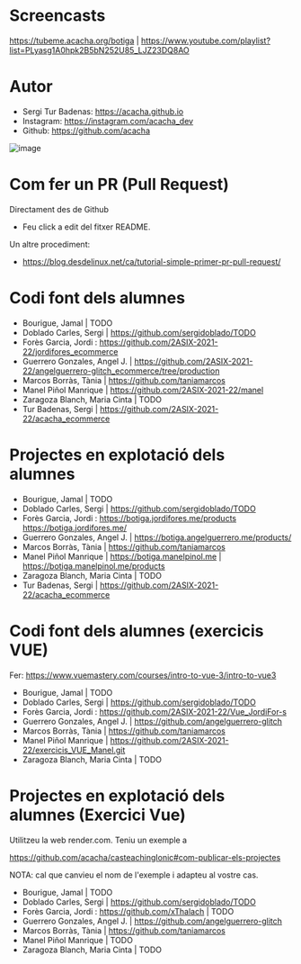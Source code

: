 # Screencasts

https://tubeme.acacha.org/botiga | https://www.youtube.com/playlist?list=PLyasg1A0hpk2B5bN252U85_LJZ23DQ8AO

# Autor

- Sergi Tur Badenas: https://acacha.github.io
- Instagram: https://instagram.com/acacha_dev
- Github: https://github.com/acacha

![image](https://user-images.githubusercontent.com/4015406/140644527-e186bf90-e556-4970-98ed-3f00c5f1af11.png)

# Com fer un PR (Pull Request)

Directament des de Github

- Feu click a edit del fitxer README.

Un altre procediment:
- https://blog.desdelinux.net/ca/tutorial-simple-primer-pr-pull-request/

# Codi font dels alumnes

- Bourigue, Jamal | TODO
- Doblado Carles, Sergi | https://github.com/sergidoblado/TODO
- Forès Garcia, Jordi : https://github.com/2ASIX-2021-22/jordifores_ecommerce
- Guerrero Gonzales, Angel J. | https://github.com/2ASIX-2021-22/angelguerrero-glitch_ecommerce/tree/production
- Marcos Borràs, Tània | https://github.com/taniamarcos
- Manel Piñol Manrique | https://github.com/2ASIX-2021-22/manel
- Zaragoza Blanch, Maria Cinta | TODO
- Tur Badenas, Sergi | https://github.com/2ASIX-2021-22/acacha_ecommerce

# Projectes en explotació dels alumnes

- Bourigue, Jamal | TODO
- Doblado Carles, Sergi | https://github.com/sergidoblado/TODO
- Forès Garcia, Jordi : https://botiga.jordifores.me/products https://botiga.jordifores.me/
- Guerrero Gonzales, Angel J. | https://botiga.angelguerrero.me/products/
- Marcos Borràs, Tània | https://github.com/taniamarcos
- Manel Piñol Manrique | https://botiga.manelpinol.me | https://botiga.manelpinol.me/products 
- Zaragoza Blanch, Maria Cinta | TODO
- Tur Badenas, Sergi | https://github.com/2ASIX-2021-22/acacha_ecommerce

# Codi font dels alumnes (exercicis VUE)

Fer: https://www.vuemastery.com/courses/intro-to-vue-3/intro-to-vue3

- Bourigue, Jamal | TODO
- Doblado Carles, Sergi | https://github.com/sergidoblado/TODO
- Forès Garcia, Jordi : https://github.com/2ASIX-2021-22/Vue_JordiFor-s 
- Guerrero Gonzales, Angel J. | https://github.com/angelguerrero-glitch
- Marcos Borràs, Tània | https://github.com/taniamarcos
- Manel Piñol Manrique | https://github.com/2ASIX-2021-22/exercicis_VUE_Manel.git
- Zaragoza Blanch, Maria Cinta | TODO

# Projectes en explotació dels alumnes (Exercici Vue)

Utilitzeu la web render.com. Teniu un exemple a

https://github.com/acacha/casteachingIonic#com-publicar-els-projectes

NOTA: cal que canvieu el nom de l'exemple i adapteu al vostre cas.

- Bourigue, Jamal | TODO
- Doblado Carles, Sergi | https://github.com/sergidoblado/TODO
- Forès Garcia, Jordi : https://github.com/xThalach | TODO
- Guerrero Gonzales, Angel J. | https://github.com/angelguerrero-glitch
- Marcos Borràs, Tània | https://github.com/taniamarcos
- Manel Piñol Manrique | TODO
- Zaragoza Blanch, Maria Cinta | TODO

